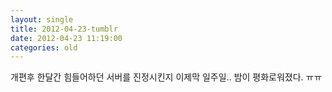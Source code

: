 ```yaml
---
layout: single
title: 2012-04-23-tumblr
date: 2012-04-23 11:19:00
categories: old
---
```

개편후 한달간 힘들어하던 서버를 진정시킨지 이제막 일주일.. 밤이 평화로워졌다. ㅠㅠ

